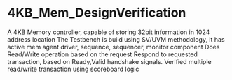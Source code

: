 # 4KB_Mem_DesignVerification
A 4KB Memory controller, capable of storing 32bit information in 1024 address location The Testbench is build using SV/UVM methodology, it has active mem agent driver, sequence, sequencer, monitor component
Does Read/Write operation based on the request
Respond to requested transaction, based on Ready,Valid handshake signals.
Verified multiple read/write transaction using scoreboard logic
